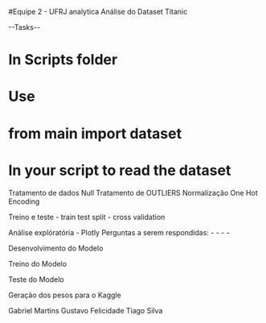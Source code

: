 #Equipe 2 - UFRJ analytica 
Análise do Dataset Titanic

--Tasks--

# In Scripts folder 
# Use
# from main import dataset
# In your script to read the dataset

Tratamento de dados Null
Tratamento de OUTLIERS
Normalização One Hot Encoding

Treino e teste
    - train test split
    - cross validation



Análise explóratória - Plotly
Perguntas a serem respondidas:
    -
    -
    -
    -

Desenvolvimento do Modelo

Treino do Modelo


Teste do Modelo


Geração dos pesos para o Kaggle



Gabriel Martins
Gustavo Felicidade
Tiago Silva

